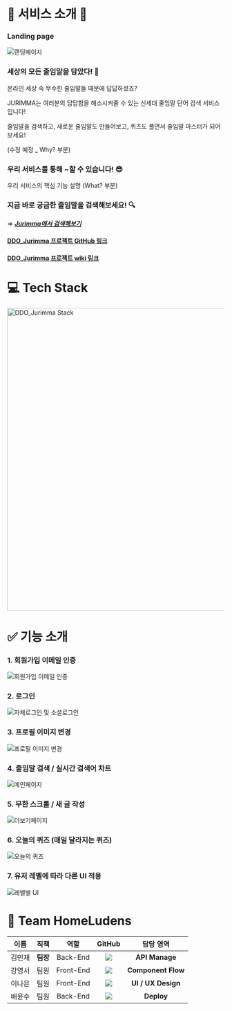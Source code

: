 # 💎 서비스 소개 💎

### Landing page

![랜딩페이지](https://media.discordapp.net/attachments/885202056355397686/892300259458428938/LandingPage_Changed.gif?width=1098&height=549)

### **세상의 모든 줄임말을 담았다! 🤟**

온라인 세상 속 무수한 줄임말들 때문에 답답하셨죠?

JURIMMA는 여러분의 답답함을 해소시켜줄 수 있는 신세대 줄임말 단어 검색 서비스 입니다!

줄임말을 검색하고, 새로운 줄임말도 만들어보고, 퀴즈도 풀면서 줄임말 마스터가 되어보세요!

(수정 예정 \_ Why? 부분)

### **우리 서비스를 통해 ~할 수 있습니다! 😎**

우리 서비스의 핵심 기능 설명
(What? 부분)

### **지금 바로 궁금한 줄임말을 검색해보세요! 🔍**

⇒ **_[Jurimma에서 검색해보기](https://jurimma.com/)_**

#### [DDO_Jurimma 프로젝트 GitHub 링크](https://github.com/codestates/DDO_Jurimma)

#### [DDO_Jurimma 프로젝트 wiki 링크](https://github.com/codestates/DDO_Jurimma/wiki)

# 💻 Tech Stack

<img width="700" alt="DDO_Jurimma Stack" src="https://media.discordapp.net/attachments/878131722296918017/892270332168269864/cf.png?width=858&height=549">

# ✅ 기능 소개

### 1. 회원가입 이메일 인증

![회원가입 이메일 인증](https://media.discordapp.net/attachments/885202056355397686/892300303431528469/Signup_Changed.gif?width=1098&height=549)

### 2. 로그인

![자체로그인 및 소셜로그인]()

### 3. 프로필 이미지 변경

![프로필 이미지 변경](https://media.discordapp.net/attachments/885202056355397686/892300336184819722/Profile_Image_Changed.gif?width=1098&height=549)

### 4. 줄임말 검색 / 실시간 검색어 차트

![메인페이지](https://cdn.discordapp.com/attachments/892308009194258502/892308076118568960/landing1.gif)

### 5. 무한 스크롤 / 새 글 작성

![더보기페이지](https://cdn.discordapp.com/attachments/892308009194258502/892313202753437696/landing22.gif)

### 6. 오늘의 퀴즈 (매일 달라지는 퀴즈)

![오늘의 퀴즈](https://media.discordapp.net/attachments/885202056355397686/892300356795658300/Quiz_Changed.gif?width=1098&height=549)

### 7. 유저 레벨에 따라 다른 UI 적용

![레벨별 UI]()

# 👫 Team HomeLudens

|  이름  |   직책   |   역할    |                                                                                                  GitHub                                                                                                   |     담당 영역      |
| :----: | :------: | :-------: | :-------------------------------------------------------------------------------------------------------------------------------------------------------------------------------------------------------: | :----------------: |
| 김민재 | **팀장** | Back-End  |        <a href="https://github.com/minjman2659"><img src="https://img.shields.io/badge/minjman2659-181717?style=flat-square&logo=github&logoColor=white&link=https://github.com/minjman2659"/></a>        |   **API Manage**   |
| 강영서 |   팀원   | Front-End | <a href="https://github.com/Youngseo-kangg"><img src="https://img.shields.io/badge/Youngseo%2D%2Dkangg-181717?style=flat-square&logo=github&logoColor=white&link=https://github.com/Youngseo-kangg"/></a> | **Component Flow** |
| 이나은 |   팀원   | Front-End |    <a href="https://github.com/Lee-Na-eun"><img src="https://img.shields.io/badge/Lee%2D%2DNa%2D%2Deun-181717?style=flat-square&logo=github&logoColor=white&link=https://github.com/Lee-Na-eun"/></a>     | **UI / UX Design** |
| 배윤수 |   팀원   | Back-End  |            <a href="https://github.com/mniYUNSU"><img src="https://img.shields.io/badge/mniYUNSU-181717?style=flat-square&logo=github&logoColor=white&link=https://github.com/mniYUNSU"/></a>             |     **Deploy**     |
